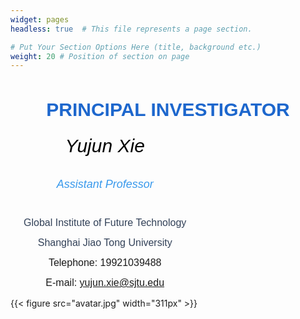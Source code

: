 ```yaml
---
widget: pages
headless: true  # This file represents a page section.

# Put Your Section Options Here (title, background etc.)
weight: 20 # Position of section on page
---
```


<div data-testid="richTextElement"><h1 style="font-size:30px; line-height:1.4em; text-align:center;margin-bottom:20px;"><span style="font-family:avenir-lt-w01_85-heavy1475544,avenir-lt-w05_85-heavy,sans-serif;color:#1D67CD;font-weight:bold;letter-spacing:normal;">
PRINCIPAL INVESTIGATOR</span></div>

<div style="width:60%">
  <div class="col-md-6" style="text-align:center;">
    <h6><span style="color:#000000;font-size:30px;letter-spacing:normal;font-family:helvetica-w01-bold,helvetica-w02-bold,helvetica-lt-w10-bold,sans-serif;">
    Yujun Xie</span>
    </h6>
    <h6  style="font-size:18px; line-height:1.3em;">
      <span style="color:#3899EC;letter-spacing:normal;font-size:18px;font-family:helvetica-w01-roman,helvetica-w02-roman,helvetica-lt-w10-roman,sans-serif;font-style:italic;">
      Assistant Professor</span>
    </h6>
    <p  style="font-size:16px; line-height:1em;">
      <span style="font-family:arial,ms pgothic,dotum,helvetica,sans-serif;letter-spacing:normal;font-size:16px;color:#324158;" >
      Global Institute of Future Technology</span>
    </p>
    <p class="font_8 wixui-rich-text__text" style="font-size:16px; line-height:1em;">
      <span style="color:#324158;" class="wixui-rich-text__text"><span style="font-size:16px;" class="wixui-rich-text__text"><span style="font-family:arial,ｍｓ ｐゴシック,ms pgothic,돋움,dotum,helvetica,sans-serif;" class="wixui-rich-text__text"><span style="letter-spacing:normal;" class="wixui-rich-text__text">
      Shanghai Jiao Tong University</span></span></span></span>
    </p>
    <p class="font_8 wixui-rich-text__text" style="font-size:16px; line-height:1em;">
      <span style="font-size:16px;" class="wixui-rich-text__text"><span style="font-family:arial,ｍｓ ｐゴシック,ms pgothic,돋움,dotum,helvetica,sans-serif;" class="wixui-rich-text__text"><span style="letter-spacing:normal;" class="wixui-rich-text__text">
      Telephone: 19921039488</span></span></span></p>
    <p class="font_8 wixui-rich-text__text" style="font-size:16px; line-height:1em;"><span style="font-family:arial,ｍｓ ｐゴシック,ms pgothic,돋움,dotum,helvetica,sans-serif;" class="wixui-rich-text__text"><span style="letter-spacing:normal;" class="wixui-rich-text__text"><span style="font-size:16px;" class="wixui-rich-text__text">
      E-mail: </span><span style="font-size:16px;" class="wixui-rich-text__text"><a data-auto-recognition="true" href="mailto:yujun.xie@sjtu.edu" class="wixui-rich-text__text">
      yujun.xie@sjtu.edu</a></span></span></span></p></div>
  </div>

  <div class="col-md-3">
    <div data-testid="linkElement" class="j7pOnl">
      {{< figure src="avatar.jpg" width="311px" >}}
    </div>
  </div>
</div>